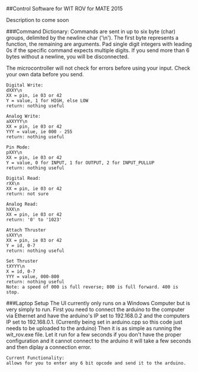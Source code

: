 ##Control Software for WIT ROV for MATE 2015

Description to come soon


###Command Dictionary:
Commands are sent in up to six byte (char) groups, delimited by the newline char ('\n').
The first byte represents a function, the remaining are arguments. Pad single digit integers with leading 0s if the specific command expects multiple digits. If you send more than 6 bytes without a newline, you will be disconnected.

The microcontroller will not check for errors before using your input. Check your own data before you send.
```
Digital Write:
dXXY\n
XX = pin, ie 03 or 42
Y = value, 1 for HIGH, else LOW
return: nothing useful

Analog Write:
aXXYYY\n
XX = pin, ie 03 or 42
YYY = value, ie 000 - 255
return: nothing useful

Pin Mode:
pXXY\n
XX = pin, ie 03 or 42
Y = value, 0 for INPUT, 1 for OUTPUT, 2 for INPUT_PULLUP
return: nothing useful

Digital Read:
rXX\n
XX = pin, ie 03 or 42
return: not sure

Analog Read:
hXX\n
XX = pin, ie 03 or 42
return: '0' to '1023'

Attach Thruster
sXXY\n
XX = pin, ie 03 or 42
Y = id, 0-7
return: nothing useful

Set Thruster
tXYYY\n
X = id, 0-7
YYY = value, 000-800
return: nothing useful
Note: a speed of 000 is full reverse; 800 is full forward. 400 is stop.
```
###Laptop Setup
The UI currently only runs on a Windows Computer but is very simply to run.  First you need to connect the arduino to the computer via Ethernet and have the arduino's IP set to 192.168.0.2 and the computers IP set to 192.168.0.1. (Currently being set in arduino.cpp so this code just needs to be uploaded to the arduino) Then it is as simple as running the wit_rov.exe file.  Let it run for a few seconds if you don't have the proper configuration and it cannot connect to the arduino it will take a few seconds and then diplay a connection error.  

```
Current Functionality:
allows for you to enter any 6 bit opcode and send it to the arduino.
```
